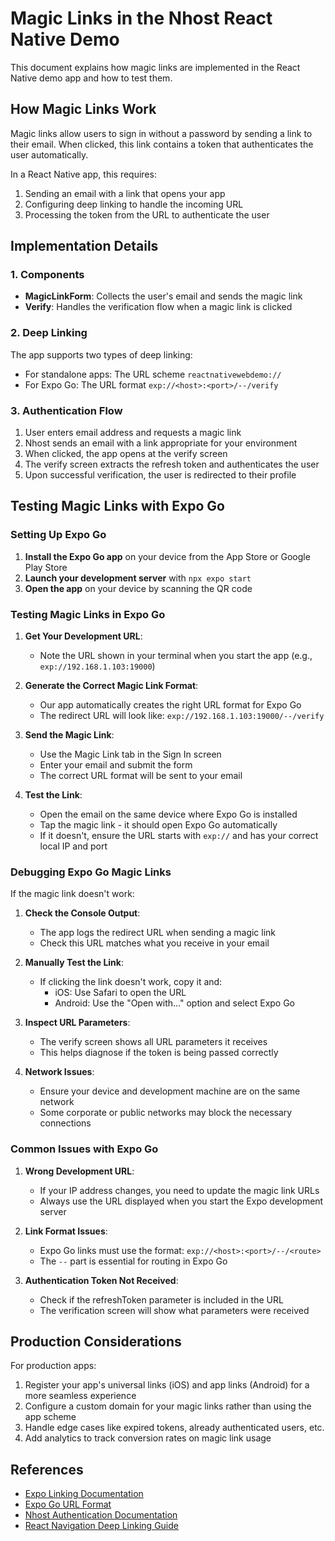 # Magic Links in the Nhost React Native Demo

This document explains how magic links are implemented in the React Native demo app and how to test them.

## How Magic Links Work

Magic links allow users to sign in without a password by sending a link to their email. When clicked, this link contains a token that authenticates the user automatically.

In a React Native app, this requires:
1. Sending an email with a link that opens your app
2. Configuring deep linking to handle the incoming URL
3. Processing the token from the URL to authenticate the user

## Implementation Details

### 1. Components
- **MagicLinkForm**: Collects the user's email and sends the magic link
- **Verify**: Handles the verification flow when a magic link is clicked

### 2. Deep Linking
The app supports two types of deep linking:
- For standalone apps: The URL scheme `reactnativewebdemo://`
- For Expo Go: The URL format `exp://<host>:<port>/--/verify`

### 3. Authentication Flow
1. User enters email address and requests a magic link
2. Nhost sends an email with a link appropriate for your environment
3. When clicked, the app opens at the verify screen
4. The verify screen extracts the refresh token and authenticates the user
5. Upon successful verification, the user is redirected to their profile

## Testing Magic Links with Expo Go

### Setting Up Expo Go

1. **Install the Expo Go app** on your device from the App Store or Google Play Store
2. **Launch your development server** with `npx expo start`
3. **Open the app** on your device by scanning the QR code

### Testing Magic Links in Expo Go

1. **Get Your Development URL**:
   - Note the URL shown in your terminal when you start the app (e.g., `exp://192.168.1.103:19000`)
   
2. **Generate the Correct Magic Link Format**:
   - Our app automatically creates the right URL format for Expo Go
   - The redirect URL will look like: `exp://192.168.1.103:19000/--/verify`
   
3. **Send the Magic Link**:
   - Use the Magic Link tab in the Sign In screen
   - Enter your email and submit the form
   - The correct URL format will be sent to your email
   
4. **Test the Link**:
   - Open the email on the same device where Expo Go is installed
   - Tap the magic link - it should open Expo Go automatically
   - If it doesn't, ensure the URL starts with `exp://` and has your correct local IP and port

### Debugging Expo Go Magic Links

If the magic link doesn't work:

1. **Check the Console Output**:
   - The app logs the redirect URL when sending a magic link
   - Check this URL matches what you receive in your email
   
2. **Manually Test the Link**:
   - If clicking the link doesn't work, copy it and:
     - iOS: Use Safari to open the URL
     - Android: Use the "Open with..." option and select Expo Go
   
3. **Inspect URL Parameters**:
   - The verify screen shows all URL parameters it receives
   - This helps diagnose if the token is being passed correctly

4. **Network Issues**:
   - Ensure your device and development machine are on the same network
   - Some corporate or public networks may block the necessary connections

### Common Issues with Expo Go

1. **Wrong Development URL**:
   - If your IP address changes, you need to update the magic link URLs
   - Always use the URL displayed when you start the Expo development server
   
2. **Link Format Issues**:
   - Expo Go links must use the format: `exp://<host>:<port>/--/<route>`
   - The `--` part is essential for routing in Expo Go
   
3. **Authentication Token Not Received**:
   - Check if the refreshToken parameter is included in the URL
   - The verification screen will show what parameters were received

## Production Considerations

For production apps:

1. Register your app's universal links (iOS) and app links (Android) for a more seamless experience
2. Configure a custom domain for your magic links rather than using the app scheme
3. Handle edge cases like expired tokens, already authenticated users, etc.
4. Add analytics to track conversion rates on magic link usage

## References

- [Expo Linking Documentation](https://docs.expo.dev/guides/linking/)
- [Expo Go URL Format](https://docs.expo.dev/guides/linking/#linking-to-your-app)
- [Nhost Authentication Documentation](https://docs.nhost.io/authentication)
- [React Navigation Deep Linking Guide](https://reactnavigation.org/docs/deep-linking/)